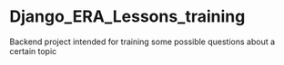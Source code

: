 # Django_ERA_Lessons_training

Backend project intended for training some possible questions about a certain topic
